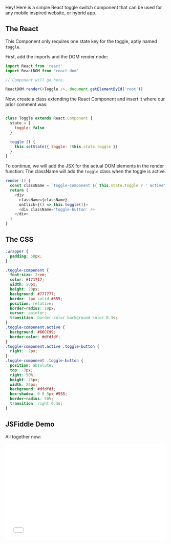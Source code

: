 
Hey! Here is a simple React toggle switch component that can be used for any mobile inspired website, or hybrid app.

<div class="spacer h25"></div>

## The React

This Component only requires one state key for the toggle, aptly named `toggle`.

First, add the imports and the DOM render node:

```js
import React from 'react'
import ReactDOM from 'react-dom'

// Component will go here.

ReactDOM.render(<Toggle />, document.getElementById('root'))

```

Now, create a class extending the React Component and insert it where our prior comment was:


```js

class Toggle extends React.Component {
  state = {
    toggle: false
  }

  toggle () {
    this.setState({ toggle: !this.state.toggle })
  }
}
```

To continue, we will add the JSX for the actual DOM elements in the render function:
The className will add the `toggle` class when the toggle is active.

```js
render () {
  const className = `toggle-component ${ this.state.toggle ? ' active' : ''}`
  return (
    <div
      className={className}
      onClick={() => this.toggle()}>
      <div className='toggle-button' />
    </div>
  )
}
```

## The CSS

```css
.wrapper {
  padding: 50px;
}

.toggle-component {
  font-size: 2rem;
  color: #171717;
  width: 50px;
  height: 20px;
  background: #777777;
  border: 1px solid #555;
  position: relative;
  border-radius: 10px;
  cursor: pointer;
  transition: border-color background-color 0.3s;
}
.toggle-component.active {
  background: #66CC99;
  border-color: #dfdfdf;
}
.toggle-component.active .toggle-button {
  right: -2px;
}
.toggle-component .toggle-button {
  position: absolute;
  top: -3px;
  right: 50%;
  height: 26px;
  width: 26px;
  background: #dfdfdf;
  box-shadow: 0 0 5px #555;
  border-radius: 50%;
  transition: right 0.3s;
}
```


## JSFiddle Demo
All together now:

<iframe width="100%" height="300" src="//jsfiddle.net/stevelacy/tnp9m9zc/9/embedded/" allowfullscreen="allowfullscreen" frameborder="0"></iframe>


